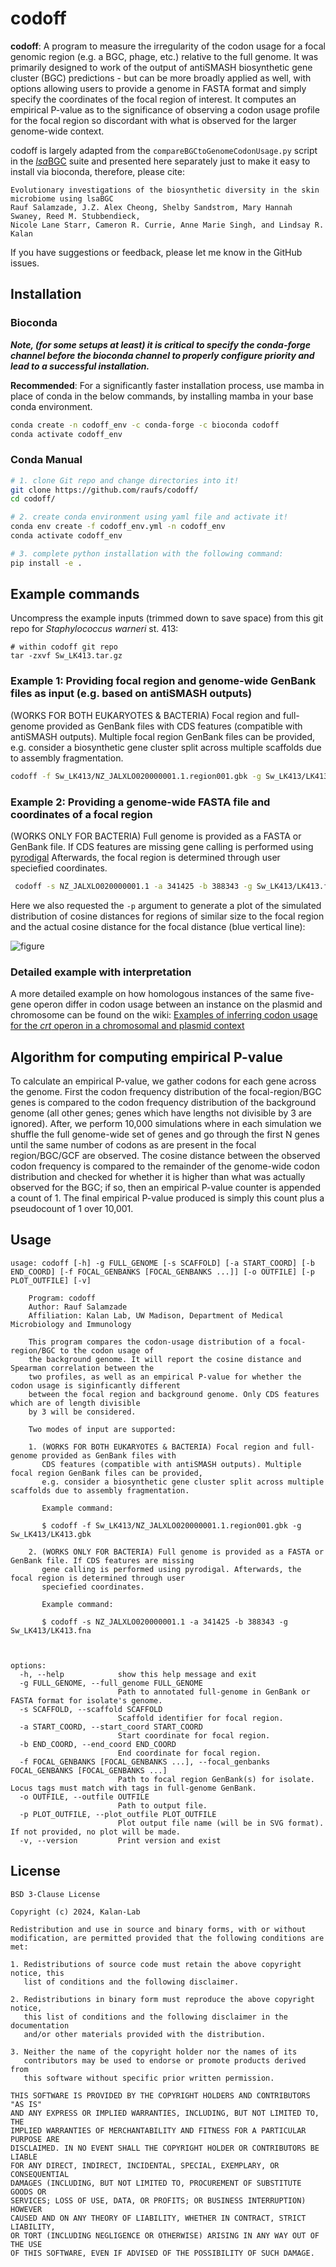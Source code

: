 # codoff

**codoff**: A program to measure the irregularity of the codon usage for a focal genomic region (e.g. a BGC, phage, etc.) relative to the full genome. It was primarily designed to work of the output of antiSMASH biosynthetic gene cluster (BGC) predictions - but can be more broadly applied as well, with options allowing users to provide a genome in FASTA format and simply specify the coordinates of the focal region of interest. It computes an empirical P-value as to the significance of observing a codon usage profile for the focal region so discordant with what is observed for the larger genome-wide context.

codoff is largely adapted from the `compareBGCtoGenomeCodonUsage.py` script in the [*lsa*BGC](https://github.com/Kalan-Lab/lsaBGC) suite and presented here separately just to make it easy to install via bioconda, therefore, please cite:

```
Evolutionary investigations of the biosynthetic diversity in the skin microbiome using lsaBGC
Rauf Salamzade, J.Z. Alex Cheong, Shelby Sandstrom, Mary Hannah Swaney, Reed M. Stubbendieck,
Nicole Lane Starr, Cameron R. Currie, Anne Marie Singh, and Lindsay R. Kalan
```

If you have suggestions or feedback, please let me know in the GitHub issues.

## Installation

### Bioconda

***Note, (for some setups at least) it is critical to specify the conda-forge channel before the bioconda channel to properly configure priority and lead to a successful installation.***

**Recommended**: For a significantly faster installation process, use mamba in place of conda in the below commands, by installing mamba in your base conda environment.

```bash
conda create -n codoff_env -c conda-forge -c bioconda codoff
conda activate codoff_env
```

### Conda Manual

```bash
# 1. clone Git repo and change directories into it!
git clone https://github.com/raufs/codoff/
cd codoff/

# 2. create conda environment using yaml file and activate it!
conda env create -f codoff_env.yml -n codoff_env
conda activate codoff_env

# 3. complete python installation with the following command:
pip install -e .
```

## Example commands

Uncompress the example inputs (trimmed down to save space) from this git repo for *Staphylococcus warneri* st. 413:

```
# within codoff git repo
tar -zxvf Sw_LK413.tar.gz
```

### Example 1: Providing focal region and genome-wide GenBank files as input (e.g. based on antiSMASH outputs)

(WORKS FOR BOTH EUKARYOTES & BACTERIA) Focal region and full-genome provided as GenBank files with CDS features (compatible with antiSMASH outputs). Multiple focal region GenBank files can be provided, e.g. consider a biosynthetic gene cluster split across multiple scaffolds due to assembly fragmentation. 

```bash
codoff -f Sw_LK413/NZ_JALXLO020000001.1.region001.gbk -g Sw_LK413/LK413.gbk
```

### Example 2: Providing a genome-wide FASTA file and coordinates of a focal region

(WORKS ONLY FOR BACTERIA) Full genome is provided as a FASTA or GenBank file. If CDS features are missing gene calling is performed using [pyrodigal](https://github.com/althonos/pyrodigal) Afterwards, the focal region is determined through user speciefied coordinates.

```bash
 codoff -s NZ_JALXLO020000001.1 -a 341425 -b 388343 -g Sw_LK413/LK413.fna -p example_plot.svg
```

Here we also requested the `-p` argument to generate a plot of the simulated distribution of cosine distances for regions of similar size to the focal region and the actual cosine distance for the focal distance (blue vertical line):

![figure](https://raw.githubusercontent.com/Kalan-Lab/codoff/main/codoff_actual_empirical_pvalue_image.svg)

### Detailed example with interpretation

A more detailed example on how homologous instances of the same five-gene operon differ in codon usage between an instance on the plasmid and chromosome can be found on the wiki: [Examples of inferring codon usage for the *crt* operon in a chromosomal and plasmid context](https://github.com/Kalan-Lab/codoff/wiki/Examples-of-inferring-codon-usage-differences-for-the-crt-operon-in-a-chromosomal-and-plasmid-context)

## Algorithm for computing empirical P-value

To calculate an empirical P-value, we gather codons for each gene across the genome. First the codon frequency distribution of the focal-region/BGC genes is compared to the codon frequency distribution of the background genome (all other genes; genes which have lengths not divisible by 3 are ignored). After, we perform 10,000 simulations where in each simulation we shuffle the full genome-wide set of genes and go through the first N genes until the same number of codons as are present in the focal region/BGC/GCF are observed. The cosine distance between the observed codon frequency is compared to the remainder of the genome-wide codon distribution and checked for whether it is higher than what was actually observed for the BGC; if so, then an empirical P-value counter is appended a count of 1. The final empirical P-value produced is simply this count plus a pseudocount of 1 over 10,001.

 <!---![figure](https://github.com/Kalan-Lab/codoff/blob/main/codoff_empirical_pvalue_image.png?raw=true) --->

## Usage 

```
usage: codoff [-h] -g FULL_GENOME [-s SCAFFOLD] [-a START_COORD] [-b END_COORD] [-f FOCAL_GENBANKS [FOCAL_GENBANKS ...]] [-o OUTFILE] [-p PLOT_OUTFILE] [-v]

	Program: codoff
	Author: Rauf Salamzade
	Affiliation: Kalan Lab, UW Madison, Department of Medical Microbiology and Immunology
		
	This program compares the codon-usage distribution of a focal-region/BGC to the codon usage of 
    the background genome. It will report the cosine distance and Spearman correlation between the 
    two profiles, as well as an empirical P-value for whether the codon usage is siginficantly different
    between the focal region and background genome. Only CDS features which are of length divisible 
    by 3 will be considered. 
                                     
    Two modes of input are supported:
                                     
    1. (WORKS FOR BOTH EUKARYOTES & BACTERIA) Focal region and full-genome provided as GenBank files with 
       CDS features (compatible with antiSMASH outputs). Multiple focal region GenBank files can be provided, 
       e.g. consider a biosynthetic gene cluster split across multiple scaffolds due to assembly fragmentation. 
                                                                         
       Example command: 
                                     
       $ codoff -f Sw_LK413/NZ_JALXLO020000001.1.region001.gbk -g Sw_LK413/LK413.gbk
                                     
    2. (WORKS ONLY FOR BACTERIA) Full genome is provided as a FASTA or GenBank file. If CDS features are missing
       gene calling is performed using pyrodigal. Afterwards, the focal region is determined through user
       speciefied coordinates.
    
       Example command:
                                     
       $ codoff -s NZ_JALXLO020000001.1 -a 341425 -b 388343 -g Sw_LK413/LK413.fna 
 
    

options:
  -h, --help            show this help message and exit
  -g FULL_GENOME, --full_genome FULL_GENOME
                        Path to annotated full-genome in GenBank or FASTA format for isolate's genome.
  -s SCAFFOLD, --scaffold SCAFFOLD
                        Scaffold identifier for focal region.
  -a START_COORD, --start_coord START_COORD
                        Start coordinate for focal region.
  -b END_COORD, --end_coord END_COORD
                        End coordinate for focal region.
  -f FOCAL_GENBANKS [FOCAL_GENBANKS ...], --focal_genbanks FOCAL_GENBANKS [FOCAL_GENBANKS ...]
                        Path to focal region GenBank(s) for isolate. Locus tags must match with tags in full-genome GenBank.
  -o OUTFILE, --outfile OUTFILE
                        Path to output file.
  -p PLOT_OUTFILE, --plot_outfile PLOT_OUTFILE
                        Plot output file name (will be in SVG format). If not provided, no plot will be made.
  -v, --version         Print version and exist
```

## License

```
BSD 3-Clause License

Copyright (c) 2024, Kalan-Lab

Redistribution and use in source and binary forms, with or without
modification, are permitted provided that the following conditions are met:

1. Redistributions of source code must retain the above copyright notice, this
   list of conditions and the following disclaimer.

2. Redistributions in binary form must reproduce the above copyright notice,
   this list of conditions and the following disclaimer in the documentation
   and/or other materials provided with the distribution.

3. Neither the name of the copyright holder nor the names of its
   contributors may be used to endorse or promote products derived from
   this software without specific prior written permission.

THIS SOFTWARE IS PROVIDED BY THE COPYRIGHT HOLDERS AND CONTRIBUTORS "AS IS"
AND ANY EXPRESS OR IMPLIED WARRANTIES, INCLUDING, BUT NOT LIMITED TO, THE
IMPLIED WARRANTIES OF MERCHANTABILITY AND FITNESS FOR A PARTICULAR PURPOSE ARE
DISCLAIMED. IN NO EVENT SHALL THE COPYRIGHT HOLDER OR CONTRIBUTORS BE LIABLE
FOR ANY DIRECT, INDIRECT, INCIDENTAL, SPECIAL, EXEMPLARY, OR CONSEQUENTIAL
DAMAGES (INCLUDING, BUT NOT LIMITED TO, PROCUREMENT OF SUBSTITUTE GOODS OR
SERVICES; LOSS OF USE, DATA, OR PROFITS; OR BUSINESS INTERRUPTION) HOWEVER
CAUSED AND ON ANY THEORY OF LIABILITY, WHETHER IN CONTRACT, STRICT LIABILITY,
OR TORT (INCLUDING NEGLIGENCE OR OTHERWISE) ARISING IN ANY WAY OUT OF THE USE
OF THIS SOFTWARE, EVEN IF ADVISED OF THE POSSIBILITY OF SUCH DAMAGE.
```
